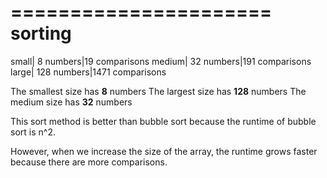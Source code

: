 ======================
sorting
======================
small| 8 numbers|19 comparisons
medium| 32 numbers|191 comparisons
large| 128 numbers|1471 comparisons

The smallest size has **8** numbers
The largest size has **128** numbers
The medium size has **32** numbers

This sort method is better than bubble sort because the runtime of bubble sort is n^2.

However, when we increase the size of the array, the runtime grows faster because there are more comparisons.